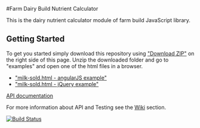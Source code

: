 #Farm Dairy Build Nutrient Calculator

This is the dairy nutrient calculator module of farm build JavaScript library.


## Getting Started

To get you started simply download this repository using <a href="https://github.com/SpatialVision/farm-build-nutrient-calculator/archive/master.zip" target="_blank">"Download ZIP"</a> on the right side of this page. Unzip the downloaded folder and go to "examples" and open one of the html files in a browser.

* <a href="https://rawgit.com/SpatialVision/farm-build-nutrient-calculator/master/examples/milk-sold/milk-sold.html" target="_blank">"milk-sold.html - angularJS example"</a>
* <a href="https://rawgit.com/SpatialVision/farm-build-nutrient-calculator/master/examples/milk-sold/jQuery/milk-sold.html" target="_blank">"milk-sold.html - jQuery example"</a>

<a href="https://rawgit.com/SpatialVision/farm-build-nutrient-calculator/master/docs/Farm_Build_Nutrient_Calculator_Prototype/0.0.1/index.html" target="_blank">API documentation</a>


For more information about API and Testing see the [Wiki](https://github.com/SpatialVision/farm-build-nutrient-calculator/wiki) section.

[![Build Status](https://api.travis-ci.org/SpatialVision/farm-build-nutrient-calculator.svg?branch=master)](https://travis-ci.org/SpatialVision/farm-build-nutrient-calculator)

